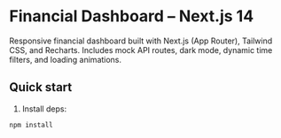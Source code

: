  
# Financial Dashboard – Next.js 14

Responsive financial dashboard built with Next.js (App Router), Tailwind CSS, and Recharts. Includes mock API routes, dark mode, dynamic time filters, and loading animations.

## Quick start

1. Install deps:
```bash
npm install